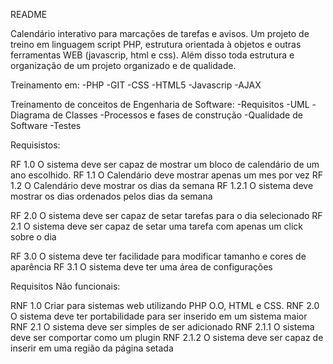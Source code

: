 README

Calendário interativo para marcações de tarefas e avisos.
Um projeto de treino em linguagem script PHP, estrutura orientada à objetos e outras ferramentas WEB (javascrip, html e css). Além disso toda estrutura e organização de um projeto organizado e de qualidade.

Treinamento em:
  -PHP
  -GIT
  -CSS
  -HTML5
  -Javascrip
  -AJAX

Treinamento de conceitos de Engenharia de Software:
  -Requisitos
  -UML
  -Diagrama de Classes
  -Processos e fases de construção
  -Qualidade de Software
  -Testes
  
  Requisistos:
  
  RF 1.0 O sistema deve ser capaz de mostrar um bloco de calendário de um ano escolhido.
     RF 1.1 O Calendário deve mostrar apenas um mes por vez
      RF 1.2 O Calendário deve mostrar os dias da semana
          RF 1.2.1  O sistema deve mostrar os dias ordenados pelos dias da semana
  
  RF 2.0 O sistema deve ser capaz de setar tarefas para o dia selecionado
    RF 2.1 O sistema deve ser capaz de setar uma tarefa com apenas um click sobre o dia
  
  RF 3.0 O sistema deve ter facilidade para modificar tamanho e cores de aparência
    RF 3.1 O sistema deve ter uma área de configurações
    
 Requisitos Não funcionais:
 
 RNF 1.0 Criar para sistemas web utilizando PHP O.O, HTML e CSS.
  RNF 2.0 O sistema deve ter portabilidade para ser inserido em um sistema maior
    RNF 2.1 O sistema deve ser simples de ser adicionado
     RNF 2.1.1 O sistema deve ser comportar como um plugin 
     RNF 2.1.2 O sistema deve ser capaz de inserir em uma região da página setada
  
